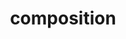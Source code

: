 ---
slug: "composition"
meta-title: "composition"
title: "composition"
description: "A CLI tool to understand the composition of your codebase"
start_date: "October 28 2024"
end_date: "May 2 2025"
is_published: true
is_pinned: true
is_important: true
project_tags:
- Rust
repository_link: "https://github.com/lalitm1004/composition"
---